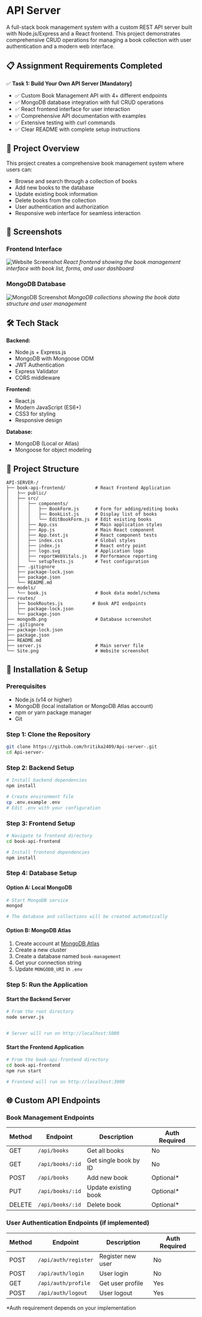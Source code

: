 # API Server

A full-stack book management system with a custom REST API server built with Node.js/Express and a React frontend. This project demonstrates comprehensive CRUD operations for managing a book collection with user authentication and a modern web interface.

## 📋 Assignment Requirements Completed

✅ **Task 1: Build Your Own API Server [Mandatory]**
- ✅ Custom Book Management API with 4+ different endpoints
- ✅ MongoDB database integration with full CRUD operations
- ✅ React frontend interface for user interaction
- ✅ Comprehensive API documentation with examples
- ✅ Extensive testing with curl commands
- ✅ Clear README with complete setup instructions

## 🚀 Project Overview

This project creates a comprehensive book management system where users can:
- Browse and search through a collection of books
- Add new books to the database
- Update existing book information
- Delete books from the collection
- User authentication and authorization
- Responsive web interface for seamless interaction

## 📸 Screenshots

### Frontend Interface
![Website Screenshot](./Site.png)
*React frontend showing the book management interface with book list, forms, and user dashboard*

### MongoDB Database
![MongoDB Screenshot](./mongodb.png)
*MongoDB collections showing the book data structure and user management*

## 🛠️ Tech Stack

**Backend:**
- Node.js + Express.js
- MongoDB with Mongoose ODM
- JWT Authentication
- Express Validator
- CORS middleware

**Frontend:**
- React.js
- Modern JavaScript (ES6+)
- CSS3 for styling
- Responsive design

**Database:**
- MongoDB (Local or Atlas)
- Mongoose for object modeling

## 📁 Project Structure

```
API-SERVER-/
├── book-api-frontend/           # React Frontend Application
│   ├── public/
│   ├── src/
│   │   ├── components/
│   │   │   ├── BookForm.js      # Form for adding/editing books
│   │   │   ├── BookList.js      # Display list of books
│   │   │   └── EditBookForm.js  # Edit existing books
│   │   ├── App.css              # Main application styles
│   │   ├── App.js               # Main React component
│   │   ├── App.test.js          # React component tests
│   │   ├── index.css            # Global styles
│   │   ├── index.js             # React entry point
│   │   ├── logo.svg             # Application logo
│   │   ├── reportWebVitals.js   # Performance reporting
│   │   └── setupTests.js        # Test configuration
│   ├── .gitignore
│   ├── package-lock.json
│   ├── package.json
│   └── README.md
├── models/
│   └── book.js                  # Book data model/schema
├── routes/
│   ├── bookRoutes.js           # Book API endpoints
│   ├── package-lock.json
│   └── package.json
├── mongodb.png                  # Database screenshot
├── .gitignore
├── package-lock.json
├── package.json
├── README.md
├── server.js                    # Main server file
└── Site.png                     # Website screenshot
```

## 🔧 Installation & Setup

### Prerequisites
- Node.js (v14 or higher)
- MongoDB (local installation or MongoDB Atlas account)
- npm or yarn package manager
- Git

### Step 1: Clone the Repository
```bash
git clone https://github.com/hritika2409/Api-server-.git
cd Api-server-
```

### Step 2: Backend Setup
```bash
# Install backend dependencies
npm install

# Create environment file
cp .env.example .env
# Edit .env with your configuration
```

### Step 3: Frontend Setup
```bash
# Navigate to frontend directory
cd book-api-frontend

# Install frontend dependencies
npm install
```

### Step 4: Database Setup

#### Option A: Local MongoDB
```bash
# Start MongoDB service
mongod

# The database and collections will be created automatically
```

#### Option B: MongoDB Atlas
1. Create account at [MongoDB Atlas](https://cloud.mongodb.com)
2. Create a new cluster
3. Create a database named `book-management`
4. Get your connection string
5. Update `MONGODB_URI` in `.env`

### Step 5: Run the Application

#### Start the Backend Server
```bash
# From the root directory
node server.js


# Server will run on http://localhost:5000
```

#### Start the Frontend Application
```bash
# From the book-api-frontend directory
cd book-api-frontend
npm run start

# Frontend will run on http://localhost:3000
```

## 🌐 Custom API Endpoints

### Book Management Endpoints
| Method | Endpoint | Description | Auth Required |
|--------|----------|-------------|---------------|
| GET | `/api/books` | Get all books | No |
| GET | `/api/books/:id` | Get single book by ID | No |
| POST | `/api/books` | Add new book | Optional* |
| PUT | `/api/books/:id` | Update existing book | Optional* |
| DELETE | `/api/books/:id` | Delete book | Optional* |

### User Authentication Endpoints (if implemented)
| Method | Endpoint | Description | Auth Required |
|--------|----------|-------------|---------------|
| POST | `/api/auth/register` | Register new user | No |
| POST | `/api/auth/login` | User login | No |
| GET | `/api/auth/profile` | Get user profile | Yes |
| POST | `/api/auth/logout` | User logout | Yes |

*Auth requirement depends on your implementation
